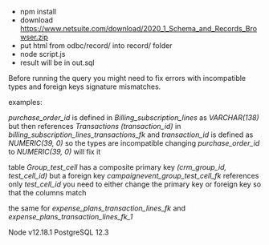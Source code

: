 - npm install
- download https://www.netsuite.com/download/2020_1_Schema_and_Records_Browser.zip
- put html from odbc/record/ into record/ folder
- node script.js
- result will be in out.sql

Before running the query you might need to fix errors with incompatible types and foreign keys signature mismatches.

examples:

*purchase_order_id* is defined in *Billing_subscription_lines* as *VARCHAR(138)*
but then references *Transactions (transaction_id)* in *billing_subscription_lines_transactions_fk*
and *transaction_id* is defined as *NUMERIC(39, 0)*
so the types are incompatible
changing *purchase_order_id* to *NUMERIC(39, 0)* will fix it

table *Group_test_cell* has a composite primary key *(crm_group_id, test_cell_id)*
but a foreign key *campaignevent_group_test_cell_fk* references only *test_cell_id*
you need to either change the primary key or foreign key so that the columns match

the same for *expense_plans_transaction_lines_fk* and *expense_plans_transaction_lines_fk_1*

Node v12.18.1
PostgreSQL 12.3
